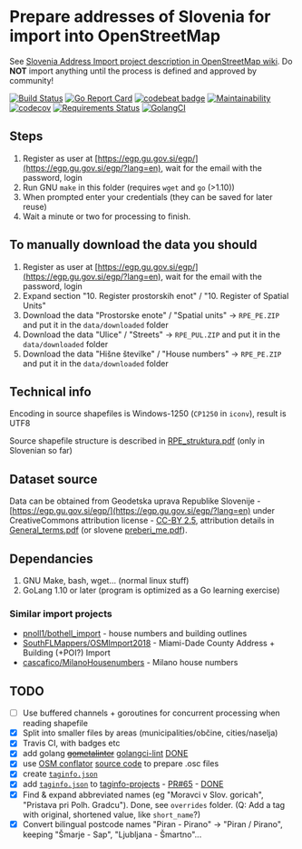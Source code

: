 # Prepare addresses of Slovenia for import into OpenStreetMap

See [Slovenia Address Import project description in OpenStreetMap wiki](https://wiki.openstreetmap.org/wiki/Slovenia_Address_Import).
Do **NOT** import anything until the process is defined and approved by community!

[![Build Status](https://travis-ci.org/openstreetmap-si/GursAddressesForOSM.svg?branch=master)](https://travis-ci.org/openstreetmap-si/GursAddressesForOSM)
[![Go Report Card](https://goreportcard.com/badge/github.com/openstreetmap-si/GursAddressesForOSM)](https://goreportcard.com/report/github.com/openstreetmap-si/GursAddressesForOSM)
[![codebeat badge](https://codebeat.co/badges/ef6316aa-ab76-4f86-9c04-cac31f7942c0)](https://codebeat.co/projects/github-com-openstreetmap-si-gursaddressesforosm-master)
[![Maintainability](https://api.codeclimate.com/v1/badges/9f6ae8b5b2c751481e6c/maintainability)](https://codeclimate.com/github/openstreetmap-si/GursAddressesForOSM/maintainability)
[![codecov](https://codecov.io/gh/openstreetmap-si/GursAddressesForOSM/branch/master/graph/badge.svg)](https://codecov.io/gh/openstreetmap-si/GursAddressesForOSM)
[![Requirements Status](https://requires.io/github/openstreetmap-si/GursAddressesForOSM/requirements.svg?branch=master)](https://requires.io/github/openstreetmap-si/GursAddressesForOSM/requirements/?branch=master)
[![GolangCI](https://golangci.com/badges/github.com/openstreetmap-si/GursAddressesForOSM-lint.svg)](https://golangci.com/r/github.com/openstreetmap-si/GursAddressesForOSM)

## Steps

1. Register as user at [https://egp.gu.gov.si/egp/](https://egp.gu.gov.si/egp/?lang=en), wait for the email with the password, login
2. Run GNU `make` in this folder (requires `wget` and `go` (>1.10))
3. When prompted enter your credentials (they can be saved for later reuse)
4. Wait a minute or two for processing to finish.

## To manually download the data you should

1. Register as user at [https://egp.gu.gov.si/egp/](https://egp.gu.gov.si/egp/?lang=en), wait for the email with the password, login
2. Expand section "10. Register prostorskih enot" / "10. Register of Spatial Units"
3. Download the data "Prostorske enote" / "Spatial units" -> `RPE_PE.ZIP` and put it in the `data/downloaded` folder
4. Download the data "Ulice" / "Streets" -> `RPE_PUL.ZIP` and put it in the `data/downloaded` folder
5. Download the data "Hišne številke" / "House numbers" -> `RPE_PE.ZIP` and put it in the `data/downloaded` folder

## Technical info

Encoding in source shapefiles is Windows-1250 (`CP1250` in `iconv`), result is UTF8

Source shapefile structure is described in [RPE_struktura.pdf](http://www.e-prostor.gov.si/fileadmin/struktura/RPE_struktura.pdf) (only in Slovenian so far)

## Dataset source

Data can be obtained from Geodetska  uprava  Republike  Slovenije - [https://egp.gu.gov.si/egp/](https://egp.gu.gov.si/egp/?lang=en) under CreativeCommons attribution license - [CC-BY 2.5](http://creativecommons.org/licenses/by/2.5/si/legalcode), attribution details in  [General_terms.pdf](http://www.e-prostor.gov.si/fileadmin/struktura/ANG/General_terms.pdf) (or slovene [preberi_me.pdf](http://www.e-prostor.gov.si/fileadmin/struktura/preberi_me.pdf)).

## Dependancies

1. GNU Make, bash, wget... (normal linux stuff)
2. GoLang 1.10 or later (program is optimized as a Go learning exercise)

### Similar import projects

* [pnoll1/bothell_import](https://github.com/pnoll1/bothell_import) - house numbers and building outlines
* [SouthFLMappers/OSMImport2018](https://github.com/SouthFLMappers/OSMImport2018) - Miami-Dade County Address + Building (+POI?) Import
* [cascafico/MilanoHousenumbers](https://github.com/cascafico/MilanoHousenumbers) - Milano house numbers

## TODO

* [ ] Use buffered channels + goroutines for concurrent processing when reading shapefile
* [X] Split into smaller files by areas (municipalities/občine, cities/naselja)
* [X] Travis CI, with badges etc
* [X] add golang ~~[gometalinter](https://github.com/alecthomas/gometalinter)~~ [golangci-lint](https://github.com/golangci/golangci-lint) [DONE](https://github.com/openstreetmap-si/GursAddressesForOSM/commit/dcd875f7adc7ddcfb346ff213ffbafb9ce248f6a)
* [X] use [OSM conflator](https://wiki.openstreetmap.org/wiki/OSM_Conflator) [source code](https://github.com/mapsme/osm_conflate) to prepare .osc files
* [X] create [`taginfo.json`](taginfo.json)
* [X] add [`taginfo.json`](https://raw.githubusercontent.com/openstreetmap-si/GursAddressesForOSM/master/taginfo.json) to [taginfo-projects](https://github.com/taginfo/taginfo-projects) - [PR#65](https://github.com/taginfo/taginfo-projects/pull/65) - [DONE](https://taginfo.openstreetmap.org/projects/slovenia_address_import)
* [X] Find & expand abbreviated names (eg "Moravci v Slov. goricah", "Pristava pri Polh. Gradcu"). Done, see `overrides` folder. (Q: Add a tag with original, shortened value, like `short_name`?)
* [X] Convert bilingual postcode names "Piran - Pirano" -> "Piran / Pirano", keeping "Šmarje - Sap", "Ljubljana - Šmartno"...
